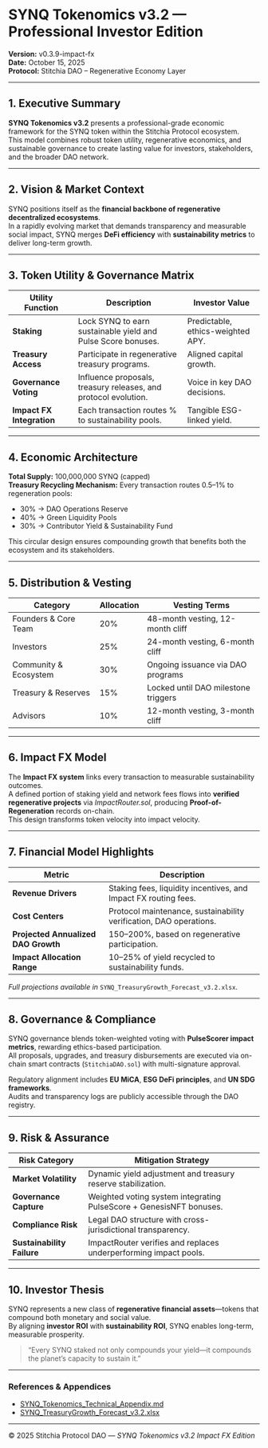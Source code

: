 # SYNQ Tokenomics v3.2 — Professional Investor Edition
**Version:** v0.3.9-impact-fx  
**Date:** October 15, 2025  
**Protocol:** Stitchia DAO – Regenerative Economy Layer  

---

## 1. Executive Summary
**SYNQ Tokenomics v3.2** presents a professional-grade economic framework for the SYNQ token within the Stitchia Protocol ecosystem.  
This model combines robust token utility, regenerative economics, and sustainable governance to create lasting value for investors, stakeholders, and the broader DAO network.

---

## 2. Vision & Market Context
SYNQ positions itself as the **financial backbone of regenerative decentralized ecosystems**.  
In a rapidly evolving market that demands transparency and measurable social impact, SYNQ merges **DeFi efficiency** with **sustainability metrics** to deliver long-term growth.

---

## 3. Token Utility & Governance Matrix
| Utility Function | Description | Investor Value |
|------------------|--------------|----------------|
| **Staking** | Lock SYNQ to earn sustainable yield and Pulse Score bonuses. | Predictable, ethics-weighted APY. |
| **Treasury Access** | Participate in regenerative treasury programs. | Aligned capital growth. |
| **Governance Voting** | Influence proposals, treasury releases, and protocol evolution. | Voice in key DAO decisions. |
| **Impact FX Integration** | Each transaction routes % to sustainability pools. | Tangible ESG-linked yield. |

---

## 4. Economic Architecture
**Total Supply:** 100,000,000 SYNQ (capped)  
**Treasury Recycling Mechanism:** Every transaction routes 0.5–1% to regeneration pools:  
- 30% → DAO Operations Reserve  
- 40% → Green Liquidity Pools  
- 30% → Contributor Yield & Sustainability Fund  

This circular design ensures compounding growth that benefits both the ecosystem and its stakeholders.

---

## 5. Distribution & Vesting
| Category | Allocation | Vesting Terms |
|-----------|-------------|----------------|
| Founders & Core Team | 20% | 48-month vesting, 12-month cliff |
| Investors | 25% | 24-month vesting, 6-month cliff |
| Community & Ecosystem | 30% | Ongoing issuance via DAO programs |
| Treasury & Reserves | 15% | Locked until DAO milestone triggers |
| Advisors | 10% | 12-month vesting, 3-month cliff |

---

## 6. Impact FX Model
The **Impact FX system** links every transaction to measurable sustainability outcomes.  
A defined portion of staking yield and network fees flows into **verified regenerative projects** via *ImpactRouter.sol*, producing **Proof-of-Regeneration** records on-chain.  
This design transforms token velocity into impact velocity.

---

## 7. Financial Model Highlights
| Metric | Description |
|---------|-------------|
| **Revenue Drivers** | Staking fees, liquidity incentives, and Impact FX routing fees. |
| **Cost Centers** | Protocol maintenance, sustainability verification, DAO operations. |
| **Projected Annualized DAO Growth** | 150–200%, based on regenerative participation. |
| **Impact Allocation Range** | 10–25% of yield recycled to sustainability funds. |

*Full projections available in* `SYNQ_TreasuryGrowth_Forecast_v3.2.xlsx`.

---

## 8. Governance & Compliance
SYNQ governance blends token-weighted voting with **PulseScorer impact metrics**, rewarding ethics-based participation.  
All proposals, upgrades, and treasury disbursements are executed via on-chain smart contracts (`StitchiaDAO.sol`) with multi-signature approval.

Regulatory alignment includes **EU MiCA**, **ESG DeFi principles**, and **UN SDG frameworks**.  
Audits and transparency logs are publicly accessible through the DAO registry.

---

## 9. Risk & Assurance
| Risk Category | Mitigation Strategy |
|----------------|----------------------|
| **Market Volatility** | Dynamic yield adjustment and treasury reserve stabilization. |
| **Governance Capture** | Weighted voting system integrating PulseScore + GenesisNFT bonuses. |
| **Compliance Risk** | Legal DAO structure with cross-jurisdictional transparency. |
| **Sustainability Failure** | ImpactRouter verifies and replaces underperforming impact pools. |

---

## 10. Investor Thesis
SYNQ represents a new class of **regenerative financial assets**—tokens that compound both monetary and social value.  
By aligning **investor ROI** with **sustainability ROI**, SYNQ enables long-term, measurable prosperity.

> “Every SYNQ staked not only compounds your yield—it compounds the planet’s capacity to sustain it.”

---

### References & Appendices
- [SYNQ_Tokenomics_Technical_Appendix.md](./SYNQ_Tokenomics_Technical_Appendix.md)  
- [SYNQ_TreasuryGrowth_Forecast_v3.2.xlsx](./SYNQ_TreasuryGrowth_Forecast_v3.2.xlsx)

---

© 2025 Stitchia Protocol DAO — *SYNQ Tokenomics v3.2 Impact FX Edition*
